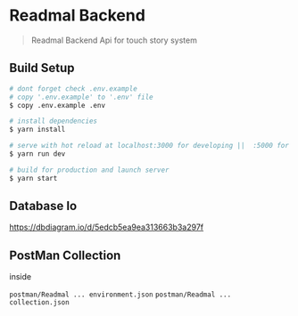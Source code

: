 # Readmal Backend

> Readmal Backend Api for touch story system
>  

## Build Setup

```bash
# dont forget check .env.example
# copy '.env.example' to '.env' file
$ copy .env.example .env

# install dependencies
$ yarn install

# serve with hot reload at localhost:3000 for developing ||  :5000 for production
$ yarn run dev

# build for production and launch server
$ yarn start

```

## Database Io

https://dbdiagram.io/d/5edcb5ea9ea313663b3a297f

## PostMan Collection

inside

```postman/Readmal ... environment.json```
```postman/Readmal ... collection.json```
